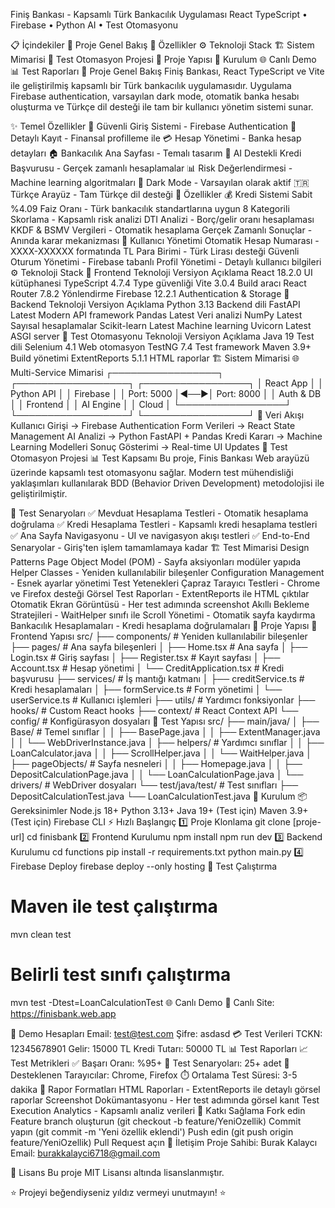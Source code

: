 Finiş Bankası - Kapsamlı Türk Bankacılık Uygulaması
React TypeScript • Firebase • Python AI • Test Otomasyonu

📋 İçindekiler
🏦 Proje Genel Bakış
🚀 Özellikler
⚙️ Teknoloji Stack
🏗️ Sistem Mimarisi
🧪 Test Otomasyon Projesi
📁 Proje Yapısı
🔧 Kurulum
🌐 Canlı Demo
📊 Test Raporları
🏦 Proje Genel Bakış
Finiş Bankası, React TypeScript ve Vite ile geliştirilmiş kapsamlı bir Türk bankacılık uygulamasıdır. Uygulama Firebase authentication, varsayılan dark mode, otomatik banka hesabı oluşturma ve Türkçe dil desteği ile tam bir kullanıcı yönetim sistemi sunar.

✨ Temel Özellikler
🔐 Güvenli Giriş Sistemi - Firebase Authentication
📝 Detaylı Kayıt - Finansal profilleme ile
💳 Hesap Yönetimi - Banka hesap detayları
🏠 Bankacılık Ana Sayfası - Temalı tasarım
🤖 AI Destekli Kredi Başvurusu - Gerçek zamanlı hesaplamalar
📊 Risk Değerlendirmesi - Machine learning algoritmaları
🌙 Dark Mode - Varsayılan olarak aktif
🇹🇷 Türkçe Arayüz - Tam Türkçe dil desteği
🚀 Özellikler
💰 Kredi Sistemi
Sabit %4.09 Faiz Oranı - Türk bankacılık standartlarına uygun
8 Kategorili Skorlama - Kapsamlı risk analizi
DTI Analizi - Borç/gelir oranı hesaplaması
KKDF & BSMV Vergileri - Otomatik hesaplama
Gerçek Zamanlı Sonuçlar - Anında karar mekanizması
👤 Kullanıcı Yönetimi
Otomatik Hesap Numarası - XXXX-XXXXXX formatında
TL Para Birimi - Türk Lirası desteği
Güvenli Oturum Yönetimi - Firebase tabanlı
Profil Yönetimi - Detaylı kullanıcı bilgileri
⚙️ Teknoloji Stack
🎨 Frontend
Teknoloji Versiyon Açıklama
React 18.2.0 UI kütüphanesi
TypeScript 4.7.4 Type güvenliği
Vite 3.0.4 Build aracı
React Router 7.8.2 Yönlendirme
Firebase 12.2.1 Authentication & Storage
🐍 Backend
Teknoloji Versiyon Açıklama
Python 3.13 Backend dili
FastAPI Latest Modern API framework
Pandas Latest Veri analizi
NumPy Latest Sayısal hesaplamalar
Scikit-learn Latest Machine learning
Uvicorn Latest ASGI server
🧪 Test Otomasyonu
Teknoloji Versiyon Açıklama
Java 19 Test dili
Selenium 4.1 Web otomasyon
TestNG 7.4 Test framework
Maven 3.9+ Build yönetimi
ExtentReports 5.1.1 HTML raporlar
🏗️ Sistem Mimarisi
🌐 Multi-Service Mimarisi
┌─────────────────┐ ┌──────────────────┐ ┌─────────────────┐
│ React App │ │ Python API │ │ Firebase │
│ Port: 5000 │◄──►│ Port: 8000 │ │ Auth & DB │
│ Frontend │ │ AI Engine │ │ Cloud │
└─────────────────┘ └──────────────────┘ └─────────────────┘
🔄 Veri Akışı
Kullanıcı Girişi → Firebase Authentication
Form Verileri → React State Management
AI Analizi → Python FastAPI + Pandas
Kredi Kararı → Machine Learning Modelleri
Sonuç Gösterimi → Real-time UI Updates
🧪 Test Otomasyon Projesi
📊 Test Kapsamı
Bu proje, Finis Bankası Web arayüzü üzerinde kapsamlı test otomasyonu sağlar. Modern test mühendisliği yaklaşımları kullanılarak BDD (Behavior Driven Development) metodolojisi ile geliştirilmiştir.

🎯 Test Senaryoları
✅ Mevduat Hesaplama Testleri - Otomatik hesaplama doğrulama
✅ Kredi Hesaplama Testleri - Kapsamlı kredi hesaplama testleri
✅ Ana Sayfa Navigasyonu - UI ve navigasyon akışı testleri
✅ End-to-End Senaryolar - Giriş'ten işlem tamamlamaya kadar
🏗️ Test Mimarisi
Design Patterns
Page Object Model (POM) - Sayfa aksiyonları modüler yapıda
Helper Classes - Yeniden kullanılabilir bileşenler
Configuration Management - Esnek ayarlar yönetimi
Test Yetenekleri
Çapraz Tarayıcı Testleri - Chrome ve Firefox desteği
Görsel Test Raporları - ExtentReports ile HTML çıktılar
Otomatik Ekran Görüntüsü - Her test adımında screenshot
Akıllı Bekleme Stratejileri - WaitHelper sınıfı ile
Scroll Yönetimi - Otomatik sayfa kaydırma
Bankacılık Hesaplamaları - Kredi hesaplama doğrulamaları
📁 Proje Yapısı
🎨 Frontend Yapısı
src/
├── components/ # Yeniden kullanılabilir bileşenler
├── pages/ # Ana sayfa bileşenleri
│ ├── Home.tsx # Ana sayfa
│ ├── Login.tsx # Giriş sayfası
│ ├── Register.tsx # Kayıt sayfası
│ ├── Account.tsx # Hesap yönetimi
│ └── CreditApplication.tsx # Kredi başvurusu
├── services/ # İş mantığı katmanı
│ ├── creditService.ts # Kredi hesaplamaları
│ ├── formService.ts # Form yönetimi
│ └── userService.ts # Kullanıcı işlemleri
├── utils/ # Yardımcı fonksiyonlar
├── hooks/ # Custom React hooks
├── context/ # React Context API
└── config/ # Konfigürasyon dosyaları
🧪 Test Yapısı
src/
├── main/java/
│ ├── Base/ # Temel sınıflar
│ │ ├── BasePage.java
│ │ ├── ExtentManager.java
│ │ └── WebDriverInstance.java
│ ├── helpers/ # Yardımcı sınıflar
│ │ ├── LoanCalculator.java
│ │ ├── ScrollHelper.java
│ │ └── WaitHelper.java
│ ├── pageObjects/ # Sayfa nesneleri
│ │ ├── Homepage.java
│ │ ├── DepositCalculationPage.java
│ │ └── LoanCalculationPage.java
│ └── drivers/ # WebDriver dosyaları
└── test/java/test/ # Test sınıfları
├── DepositCalculationTest.java
└── LoanCalculationTest.java
🔧 Kurulum
📦 Gereksinimler
Node.js 18+
Python 3.13+
Java 19+ (Test için)
Maven 3.9+ (Test için)
Firebase CLI
⚡ Hızlı Başlangıç
1️⃣ Proje Klonlama
git clone [proje-url]
cd finisbank
2️⃣ Frontend Kurulumu
npm install
npm run dev
3️⃣ Backend Kurulumu
cd functions
pip install -r requirements.txt
python main.py
4️⃣ Firebase Deploy
firebase deploy --only hosting
🧪 Test Çalıştırma

# Maven ile test çalıştırma

mvn clean test

# Belirli test sınıfı çalıştırma

mvn test -Dtest=LoanCalculationTest
🌐 Canlı Demo
🔗 Canlı Site: https://finisbank.web.app

🔑 Demo Hesapları
Email: test@test.com
Şifre: asdasd
💳 Test Verileri
TCKN: 12345678901
Gelir: 15000 TL
Kredi Tutarı: 50000 TL
📊 Test Raporları
📈 Test Metrikleri
✅ Başarı Oranı: %95+
🧪 Test Senaryoları: 25+ adet
📱 Desteklenen Tarayıcılar: Chrome, Firefox
⏱️ Ortalama Test Süresi: 3-5 dakika
📄 Rapor Formatları
HTML Raporları - ExtentReports ile detaylı görsel raporlar
Screenshot Dokümantasyonu - Her test adımında görsel kanıt
Test Execution Analytics - Kapsamlı analiz verileri
🤝 Katkı Sağlama
Fork edin
Feature branch oluşturun (git checkout -b feature/YeniOzellik)
Commit yapın (git commit -m 'Yeni özellik eklendi')
Push edin (git push origin feature/YeniOzellik)
Pull Request açın
📧 İletişim
Proje Sahibi: Burak Kalaycı
Email: burakkalayci6718@gmail.com

📄 Lisans
Bu proje MIT Lisansı altında lisanslanmıştır.

⭐ Projeyi beğendiyseniz yıldız vermeyi unutmayın! ⭐
